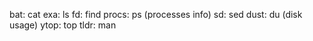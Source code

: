 bat: cat
exa: ls
fd: find
procs: ps (processes info)
sd: sed
dust: du (disk usage)
ytop: top
tldr: man
